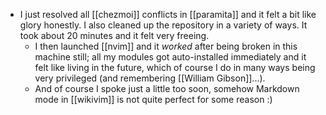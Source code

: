 - I just resolved all [[chezmoi]] conflicts in [[paramita]] and it felt a bit like glory honestly. I also cleaned up the repository in a variety of ways. It took about 20 minutes and it felt very freeing.
  - I then launched [[nvim]] and it *worked* after being broken in this machine still; all my modules got auto-installed immediately and it felt like living in the future, which of course I do in many ways being very privileged (and remembering [[William Gibson]]...).
  - And of course I spoke just a little too soon, somehow Markdown mode in [[wikivim]] is not quite perfect for some reason :)

